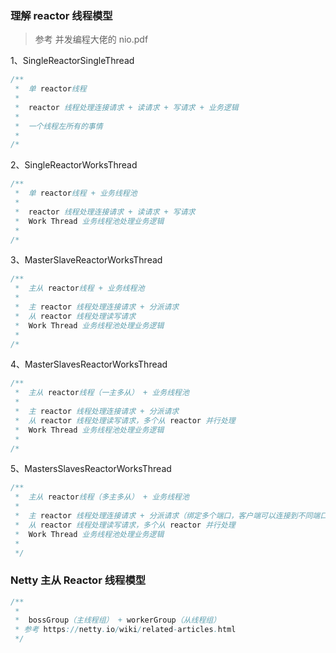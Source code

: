 ### 理解 reactor 线程模型
> 参考 并发编程大佬的 nio.pdf

1、SingleReactorSingleThread
```java
/**
 *  单 reactor线程
 *  
 *  reactor 线程处理连接请求 + 读请求 + 写请求 + 业务逻辑
 *
 *  一个线程左所有的事情
 *
/*
```

2、SingleReactorWorksThread
```java
/**
 *  单 reactor线程 + 业务线程池
 *  
 *  reactor 线程处理连接请求 + 读请求 + 写请求 
 *  Work Thread 业务线程池处理业务逻辑
 *
/*
```

3、MasterSlaveReactorWorksThread
```java
/**
 *  主从 reactor线程 + 业务线程池 
 *  
 *  主 reactor 线程处理连接请求 + 分派请求
 *  从 reactor 线程处理读写请求
 *  Work Thread 业务线程池处理业务逻辑
 *
/*
```

4、MasterSlavesReactorWorksThread
```java
/**
 *  主从 reactor线程（一主多从） + 业务线程池 
 *  
 *  主 reactor 线程处理连接请求 + 分派请求
 *  从 reactor 线程处理读写请求，多个从 reactor 并行处理
 *  Work Thread 业务线程池处理业务逻辑
 *
/*
```

5、MastersSlavesReactorWorksThread
```java
/**
 *  主从 reactor线程（多主多从） + 业务线程池 
 *  
 *  主 reactor 线程处理连接请求 + 分派请求（绑定多个端口，客户端可以连接到不同端口）
 *  从 reactor 线程处理读写请求，多个从 reactor 并行处理
 *  Work Thread 业务线程池处理业务逻辑
 *
 */
```

### Netty 主从 Reactor 线程模型
```java
/**
 *
 *  bossGroup（主线程组） + workerGroup（从线程组）
 * 参考 https://netty.io/wiki/related-articles.html
 */
```